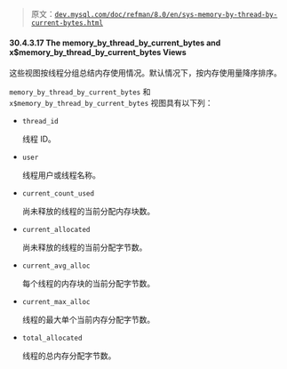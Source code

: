 > 原文：[`dev.mysql.com/doc/refman/8.0/en/sys-memory-by-thread-by-current-bytes.html`](https://dev.mysql.com/doc/refman/8.0/en/sys-memory-by-thread-by-current-bytes.html)

#### 30.4.3.17 The memory_by_thread_by_current_bytes and x$memory_by_thread_by_current_bytes Views

这些视图按线程分组总结内存使用情况。默认情况下，按内存使用量降序排序。

`memory_by_thread_by_current_bytes` 和 `x$memory_by_thread_by_current_bytes` 视图具有以下列：

+   `thread_id`

    线程 ID。

+   `user`

    线程用户或线程名称。

+   `current_count_used`

    尚未释放的线程的当前分配内存块数。

+   `current_allocated`

    尚未释放的线程的当前分配字节数。

+   `current_avg_alloc`

    每个线程的内存块的当前分配字节数。

+   `current_max_alloc`

    线程的最大单个当前内存分配字节数。

+   `total_allocated`

    线程的总内存分配字节数。
